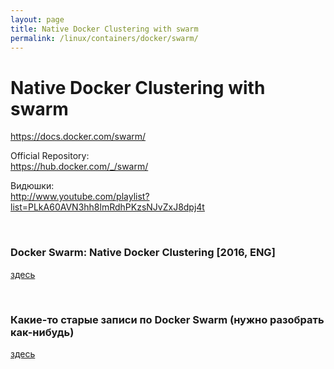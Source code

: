 ```yaml
---
layout: page
title: Native Docker Clustering with swarm
permalink: /linux/containers/docker/swarm/
---
```


# Native Docker Clustering with swarm

https://docs.docker.com/swarm/


Official Repository:  
https://hub.docker.com/_/swarm/


Видюшки:  
http://www.youtube.com/playlist?list=PLkA60AVN3hh8lmRdhPKzsNJvZxJ8dpj4t


<br/>

### Docker Swarm: Native Docker Clustering [2016, ENG]

[здесь](/linux/containers/docker/swarm/Native_Docker_Clustering/)

<br/>

### Какие-то старые записи по Docker Swarm (нужно разобрать как-нибудь)

[здесь](/linux/containers/docker/swarm/old/)
